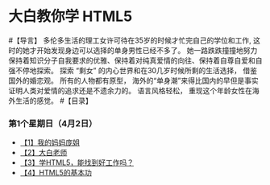 # 大白教你学 HTML5
#【导言】
多伦多生活的理工女许可待在35岁的时候才忙完自己的学位和工作, 这时的她才开始发现身边可以选择的单身男性已经不多了。 她一路跌跌撞撞地努力保持着知识分子自我要求的优雅、保持着对纯真爱情的向往、保持着自尊自爱和自强不停地探索。
探索 “剩女” 的内心世界和在30几岁时候所剩的生活选择， 借鉴国外的婚恋观。 所有的人物都有原型， 海外的“单身潮”来得比国内的早但是事实证明人类对爱情的追求还是不遗余力的。
语言风格轻松， 重现这个年龄女性在海外生活的感觉。
#【目录】
### 第1个星期日（4月2日）

- [【1】我的妈妈庞姐](http://www.jianshu.com)
- [【2】大白老师](http://www.jianshu.com)
- [【3】学HTML5，能找到好工作吗？](http://www.jianshu.com)
- [【4】HTML5的基本功](http://www.jianshu.com)
